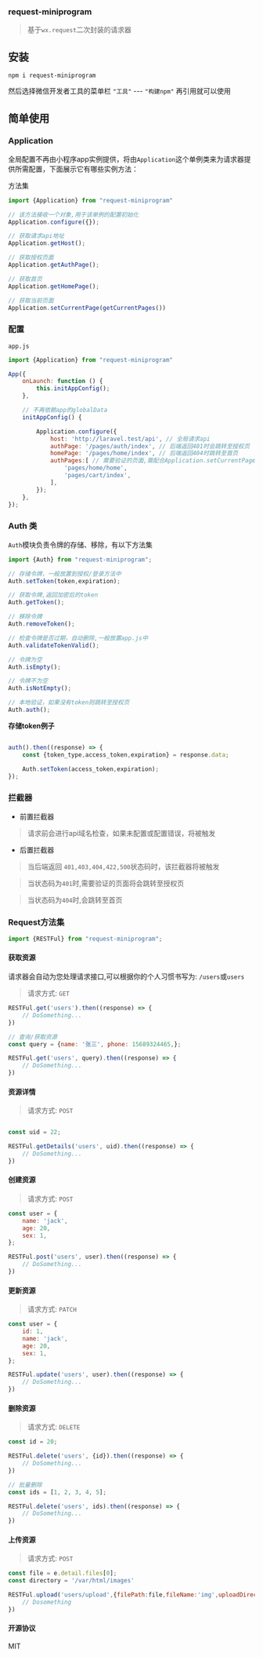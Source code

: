 ### request-miniprogram

> 基于`wx.request`二次封装的请求器

## 安装

```shell
npm i request-miniprogram
```

然后选择微信开发者工具的菜单栏 `"工具"` --- `"构建npm"` 再引用就可以使用

## 简单使用

### Application

全局配置不再由小程序app实例提供，将由`Application`这个单例类来为请求器提供所需配置，下面展示它有哪些实例方法：

方法集

```js
import {Application} from "request-miniprogram"

// 该方法接收一个对象,用于该单例的配置初始化
Application.configure({});

// 获取请求api地址
Application.getHost();

// 获取授权页面
Application.getAuthPage();

// 获取首页
Application.getHomePage();

// 获取当前页面
Application.setCurrentPage(getCurrentPages())
```
### 配置

`app.js`

```javascript
import {Application} from "request-miniprogram"

App({
    onLaunch: function () {
        this.initAppConfig();
    },

    // 不再依赖app的globalData
    initAppConfig() {

        Application.configure({
            host: 'http://laravel.test/api', // 全局请求api
            authPage: '/pages/auth/index', // 后端返回401时会跳转至授权页
            homePage: '/pages/home/index', // 后端返回404时跳转至首页
            authPages:[ // 需要验证的页面,需配合Application.setCurrentPage
                'pages/home/home',
                'pages/cart/index',
            ],
        });
    },
});
```

### Auth 类

`Auth`模块负责令牌的存储、移除，有以下方法集

```js
import {Auth} from "request-miniprogram";

// 存储令牌，一般放置到授权/登录方法中
Auth.setToken(token,expiration); 

// 获取令牌,返回加密后的token
Auth.getToken(); 

// 移除令牌
Auth.removeToken();

// 检查令牌是否过期，自动删除,一般放置app.js中
Auth.validateTokenValid();

// 令牌为空
Auth.isEmpty();

// 令牌不为空
Auth.isNotEmpty();

// 本地验证，如果没有token则跳转至授权页
Auth.auth();
```

**存储token例子**
```javascript

auth().then((response) => {
    const {token_type,access_token,expiration} = response.data;

    Auth.setToken(access_token,expiration);
});


```

### 拦截器

- 前置拦截器

> 请求前会进行api域名检查，如果未配置或配置错误，将被触发

- 后置拦截器

> 当后端返回 `401,403,404,422,500`状态码时，该拦截器将被触发

> 当状态码为`401`时,需要验证的页面将会跳转至授权页

> 当状态码为`404`时,会跳转至首页

### Request方法集

```javascript
import {RESTFul} from "request-miniprogram";
```

#### 获取资源

请求器会自动为您处理请求接口,可以根据你的个人习惯书写为: `/users`或`users`

> 请求方式: `GET`

```javascript
RESTFul.get('users').then((response) => {
    // DoSomething...
})

// 查询/获取资源
const query = {name: '张三', phone: 15689324465,};

RESTFul.get('users', query).then((response) => {
    // DoSomething...
})
```

#### 资源详情

> 请求方式: `POST`

```javascript

const uid = 22;

RESTFul.getDetails('users', uid).then((response) => {
    // DoSomething...
})

```

#### 创建资源

> 请求方式: `POST`

```javascript
const user = {
    name: 'jack',
    age: 20,
    sex: 1,
};

RESTFul.post('users', user).then((response) => {
    // DoSomething...
})
```

#### 更新资源

> 请求方式: `PATCH`

```javascript
const user = {
    id: 1,
    name: 'jack',
    age: 20,
    sex: 1,
};

RESTFul.update('users', user).then((response) => {
    // DoSomething...
})
```

#### 删除资源

> 请求方式: `DELETE`

```javascript
const id = 20;

RESTFul.delete('users', {id}).then((response) => {
    // DoSomething...
})

// 批量删除
const ids = [1, 2, 3, 4, 5];

RESTFul.delete('users', ids).then((response) => {
    // DoSomething...
})
```

#### 上传资源

> 请求方式: `POST`

```javascript
const file = e.detail.files[0];
const directory = '/var/html/images'

RESTFul.upload('users/upload',{filePath:file,fileName:'img',uploadDirectory: directory}).then((response) => {
    // Dosomething
})
```

#### 开源协议

MIT
